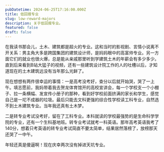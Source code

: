 ```yaml
---
pubDatetime: 2024-06-25T17:16:00.000Z
title: 低回报专业
slug: low-reward-majors
description: 关于低回报专业。
featured: false
draft: false
---
```


在我读书那会儿，土木、建筑都是超火的专业。这和当时的影视剧、言情小说离不开关系：男主角大多是跨国集团的建筑设计师，是妈妈眼中的高富帅专业。另一方面它们的就业也很火爆，总是能从亲戚那里听到学建筑土木的年薪会有多少多少。直到后来看到B站大猛子的视频，还有一些建筑设计院工作的人的吐槽以后，才知道现在的土木建筑远没有当年那么光鲜了。

现在想想有两件很幸运的事情：一是高考没考好，查分以后就开始哭，哭了一上午。填志愿前，我妈带着我去贺龙体育馆开的高校宣讲会，每一个学校支一个小棚子、拉一条横幅、发宣传小册子的那种，看到好学校前面挤满的家长和学生，感觉自己是一坨不成器的垃圾。最后只能去文科更强的综合性学校读工科专业，自然选不到土木建筑专业。当年我还真有土木梦。

二是转专业考试没考好，留在了工科专业。本科就读的学校最强势的是生命科学学院的专业，还有一个生科基地班。转专业考试就考一科英语。那年高考英语我考了140分，想着只考英语的转专业考试简直不要太简单，结果居然落榜了，放榜那天还哭了一中午。

年轻还真是傻逼啊！现在庆幸两次没有掉进天坑专业。

